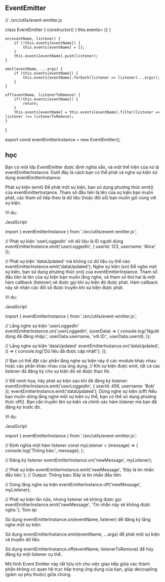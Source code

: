 ## EventEmitter

// ./src/utils/event-emitter.js

class EventEmitter {
    constructor() {
        this.events= {}
    }

    on(eventName, listener) {
        if (!this.events[eventName]) {
            this.events[eventName] = [];
        }
        this.events[eventName].push(listener);
    }

    emit(eventName, ...args) {
        if (this.events[eventName]) {
            this.events[eventName].forEach(listener => listener(...args));
        }
    }

    off(eventName, listenerToRemove) {
        if(!this.events[eventName]) {
            return;
        }
        this.events[eventName] = this.events[eventName].filter(listener => listener !== listenerToRemove);
    }
}

export const eventEmitterInstance = new EventEmitter();

## học

Bạn có một lớp EventEmitter được định nghĩa sẵn, và một thể hiện của nó là eventEmitterInstance. Dưới đây là cách bạn có thể phát và nghe sự kiện sử dụng eventEmitterInstance:

Phát sự kiện (emit)
Để phát một sự kiện, bạn sử dụng phương thức emit() của eventEmitterInstance. Tham số đầu tiên là tên của sự kiện bạn muốn phát, các tham số tiếp theo là dữ liệu (hoặc đối số) bạn muốn gửi cùng với sự kiện.

Ví dụ:

JavaScript

import { eventEmitterInstance } from './src/utils/event-emitter.js';

// Phát sự kiện 'userLoggedIn' với dữ liệu là ID người dùng
eventEmitterInstance.emit('userLoggedIn', { userId: 123, username: 'Alice' });

// Phát sự kiện 'dataUpdated' mà không có dữ liệu cụ thể nào
eventEmitterInstance.emit('dataUpdated');
Nghe sự kiện (on)
Để nghe một sự kiện, bạn sử dụng phương thức on() của eventEmitterInstance. Tham số đầu tiên là tên của sự kiện bạn muốn lắng nghe, và tham số thứ hai là một hàm callback (listener) sẽ được gọi khi sự kiện đó được phát. Hàm callback này sẽ nhận các đối số được truyền khi sự kiện được phát.

Ví dụ:

JavaScript

import { eventEmitterInstance } from './src/utils/event-emitter.js';

// Lắng nghe sự kiện 'userLoggedIn'
eventEmitterInstance.on('userLoggedIn', (userData) => {
    console.log('Người dùng đã đăng nhập:', userData.username, 'với ID:', userData.userId);
});

// Lắng nghe sự kiện 'dataUpdated'
eventEmitterInstance.on('dataUpdated', () => {
    console.log('Dữ liệu đã được cập nhật!');
});

// Bạn có thể đặt các phần lắng nghe sự kiện này ở các module khác nhau hoặc các phần khác nhau của ứng dụng.
// Khi sự kiện được emit, tất cả các listener đã đăng ký cho sự kiện đó sẽ được thực thi.

// Để minh họa, hãy phát sự kiện sau khi đã đăng ký listener:
eventEmitterInstance.emit('userLoggedIn', { userId: 456, username: 'Bob' });
eventEmitterInstance.emit('dataUpdated');
Dừng nghe sự kiện (off)
Nếu bạn muốn dừng lắng nghe một sự kiện cụ thể, bạn có thể sử dụng phương thức off(). Bạn cần truyền tên sự kiện và chính xác hàm listener mà bạn đã đăng ký trước đó.

Ví dụ:

JavaScript

import { eventEmitterInstance } from './src/utils/event-emitter.js';

// Định nghĩa một hàm listener
const myListener = (message) => {
    console.log('Thông báo:', message);
};

// Đăng ký listener
eventEmitterInstance.on('newMessage', myListener);

// Phát sự kiện
eventEmitterInstance.emit('newMessage', 'Đây là tin nhắn đầu tiên.'); // Output: Thông báo: Đây là tin nhắn đầu tiên.

// Dừng lắng nghe sự kiện
eventEmitterInstance.off('newMessage', myListener);

// Phát sự kiện lần nữa, nhưng listener sẽ không được gọi
eventEmitterInstance.emit('newMessage', 'Tin nhắn này sẽ không được nghe.');
Tóm lại:

Sử dụng eventEmitterInstance.on(eventName, listener) để đăng ký lắng nghe một sự kiện.

Sử dụng eventEmitterInstance.emit(eventName, ...args) để phát một sự kiện và truyền dữ liệu.

Sử dụng eventEmitterInstance.off(eventName, listenerToRemove) để hủy đăng ký một listener cụ thể.

Mô hình Event Emitter này rất hữu ích cho việc giao tiếp giữa các thành phần không có quan hệ trực tiếp trong ứng dụng của bạn, giúp decoupling (giảm sự phụ thuộc) giữa chúng.